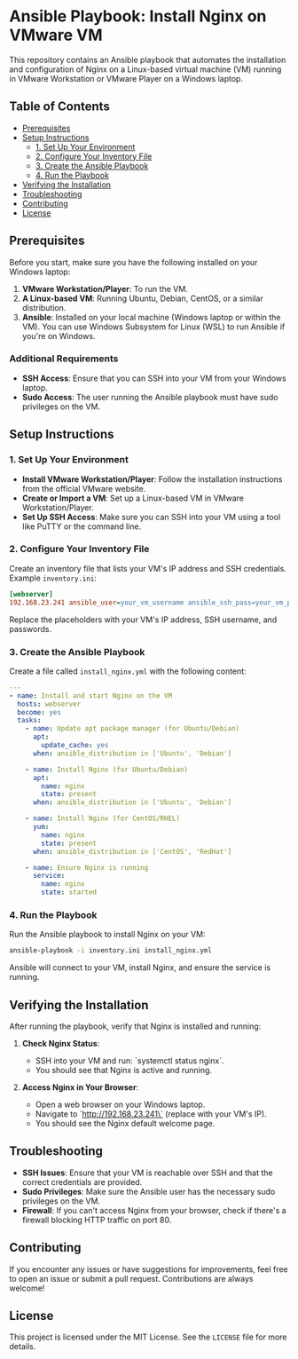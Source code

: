 
# Ansible Playbook: Install Nginx on VMware VM

This repository contains an Ansible playbook that automates the installation and configuration of Nginx on a Linux-based virtual machine (VM) running in VMware Workstation or VMware Player on a Windows laptop.

## Table of Contents

- [Prerequisites](#prerequisites)
- [Setup Instructions](#setup-instructions)
  - [1. Set Up Your Environment](#1-set-up-your-environment)
  - [2. Configure Your Inventory File](#2-configure-your-inventory-file)
  - [3. Create the Ansible Playbook](#3-create-the-ansible-playbook)
  - [4. Run the Playbook](#4-run-the-playbook)
- [Verifying the Installation](#verifying-the-installation)
- [Troubleshooting](#troubleshooting)
- [Contributing](#contributing)
- [License](#license)

## Prerequisites

Before you start, make sure you have the following installed on your Windows laptop:

1. **VMware Workstation/Player**: To run the VM.
2. **A Linux-based VM**: Running Ubuntu, Debian, CentOS, or a similar distribution.
3. **Ansible**: Installed on your local machine (Windows laptop or within the VM). You can use Windows Subsystem for Linux (WSL) to run Ansible if you're on Windows.

### Additional Requirements

- **SSH Access**: Ensure that you can SSH into your VM from your Windows laptop.
- **Sudo Access**: The user running the Ansible playbook must have sudo privileges on the VM.

## Setup Instructions

### 1. Set Up Your Environment

- **Install VMware Workstation/Player**: Follow the installation instructions from the official VMware website.
- **Create or Import a VM**: Set up a Linux-based VM in VMware Workstation/Player.
- **Set Up SSH Access**: Make sure you can SSH into your VM using a tool like PuTTY or the command line.

### 2. Configure Your Inventory File

Create an inventory file that lists your VM's IP address and SSH credentials. Example `inventory.ini`:

```ini
[webserver]
192.168.23.241 ansible_user=your_vm_username ansible_ssh_pass=your_vm_password ansible_become=yes ansible_become_password=your_sudo_password
```

Replace the placeholders with your VM's IP address, SSH username, and passwords.

### 3. Create the Ansible Playbook

Create a file called `install_nginx.yml` with the following content:

```yaml
---
- name: Install and start Nginx on the VM
  hosts: webserver
  become: yes
  tasks:
    - name: Update apt package manager (for Ubuntu/Debian)
      apt:
        update_cache: yes
      when: ansible_distribution in ['Ubuntu', 'Debian']

    - name: Install Nginx (for Ubuntu/Debian)
      apt:
        name: nginx
        state: present
      when: ansible_distribution in ['Ubuntu', 'Debian']

    - name: Install Nginx (for CentOS/RHEL)
      yum:
        name: nginx
        state: present
      when: ansible_distribution in ['CentOS', 'RedHat']

    - name: Ensure Nginx is running
      service:
        name: nginx
        state: started
```

### 4. Run the Playbook

Run the Ansible playbook to install Nginx on your VM:

```bash
ansible-playbook -i inventory.ini install_nginx.yml
```

Ansible will connect to your VM, install Nginx, and ensure the service is running.

## Verifying the Installation

After running the playbook, verify that Nginx is installed and running:

1. **Check Nginx Status**:
   - SSH into your VM and run: \`systemctl status nginx\`.
   - You should see that Nginx is active and running.

2. **Access Nginx in Your Browser**:
   - Open a web browser on your Windows laptop.
   - Navigate to \`http://192.168.23.241\` (replace with your VM's IP).
   - You should see the Nginx default welcome page.

## Troubleshooting

- **SSH Issues**: Ensure that your VM is reachable over SSH and that the correct credentials are provided.
- **Sudo Privileges**: Make sure the Ansible user has the necessary sudo privileges on the VM.
- **Firewall**: If you can't access Nginx from your browser, check if there's a firewall blocking HTTP traffic on port 80.

## Contributing

If you encounter any issues or have suggestions for improvements, feel free to open an issue or submit a pull request. Contributions are always welcome!

## License

This project is licensed under the MIT License. See the `LICENSE` file for more details.

